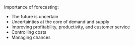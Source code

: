 Importance of forecasting:
- The future is uncertain
- Uncertainties at the core of demand and supply
- Improving profitability, productivity, and customer service
- Controlling costs
- Managing chances
